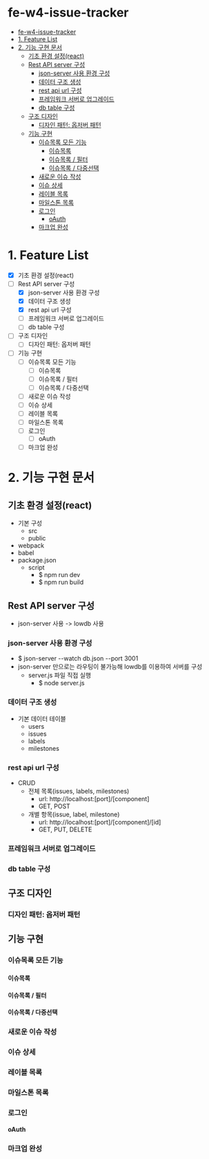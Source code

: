 # fe-w4-issue-tracker

- [fe-w4-issue-tracker](#fe-w4-issue-tracker)
- [1. Feature List](#1-feature-list)
- [2. 기능 구현 문서](#2-기능-구현-문서)
  - [기초 환경 설정(react)](#기초-환경-설정react)
  - [Rest API server 구성](#rest-api-server-구성)
    - [json-server 사용 환경 구성](#json-server-사용-환경-구성)
    - [데이터 구조 생성](#데이터-구조-생성)
    - [rest api url 구성](#rest-api-url-구성)
    - [프레임워크 서버로 업그레이드](#프레임워크-서버로-업그레이드)
    - [db table 구성](#db-table-구성)
  - [구조 디자인](#구조-디자인)
    - [디자인 패턴: 옵저버 패턴](#디자인-패턴-옵저버-패턴)
  - [기능 구현](#기능-구현)
    - [이슈목록 모든 기능](#이슈목록-모든-기능)
      - [이슈목록](#이슈목록)
      - [이슈목록 / 필터](#이슈목록--필터)
      - [이슈목록 / 다중선택](#이슈목록--다중선택)
    - [새로운 이슈 작성](#새로운-이슈-작성)
    - [이슈 상세](#이슈-상세)
    - [레이블 목록](#레이블-목록)
    - [마일스톤 목록](#마일스톤-목록)
    - [로그인](#로그인)
      - [oAuth](#oauth)
    - [마크업 완성](#마크업-완성)

# 1. Feature List

- [X] 기초 환경 설정(react)
- [ ] Rest API server 구성
  - [X] json-server 사용 환경 구성
  - [X] 데이터 구조 생성
  - [X] rest api url 구성
  - [ ] 프레임워크 서버로 업그레이드
  - [ ] db table 구성
- [ ] 구조 디자인
  - [ ] 디자인 패턴: 옵저버 패턴
- [ ] 기능 구현
  - [ ] 이슈목록 모든 기능
    - [ ] 이슈목록
    - [ ] 이슈목록 / 필터
    - [ ] 이슈목록 / 다중선택
  - [ ] 새로운 이슈 작성
  - [ ] 이슈 상세
  - [ ] 레이블 목록
  - [ ] 마일스톤 목록
  - [ ] 로그인
    - [ ] oAuth
  - [ ] 마크업 완성

# 2. 기능 구현 문서

## 기초 환경 설정(react)
- 기본 구성
  - src
  - public 
- webpack
- babel
- package.json
  - script
    - $ npm run dev
    - $ npm run build
## Rest API server 구성
- json-server 사용 -> lowdb 사용
### json-server 사용 환경 구성
- $ json-server --watch db.json --port 3001
- json-server 만으로는 라우팅이 불가능해 lowdb를 이용하여 서버를 구성
  - server.js 파일 직접 실행
    - $ node server.js
### 데이터 구조 생성
- 기본 데이터 테이블
  - users
  - issues
  - labels
  - milestones
### rest api url 구성
- CRUD
  - 전체 목록(issues, labels, milestones)
    - url: http://localhost:[port]/[component]
    - GET, POST
  - 개별 항목(issue, label, milestone)
    - url: http://localhost:[port]/[component]/[id]
    - GET, PUT, DELETE
### 프레임워크 서버로 업그레이드
### db table 구성
## 구조 디자인
### 디자인 패턴: 옵저버 패턴
## 기능 구현
### 이슈목록 모든 기능
#### 이슈목록
#### 이슈목록 / 필터
#### 이슈목록 / 다중선택
### 새로운 이슈 작성
### 이슈 상세
### 레이블 목록
### 마일스톤 목록
### 로그인
#### oAuth
### 마크업 완성
